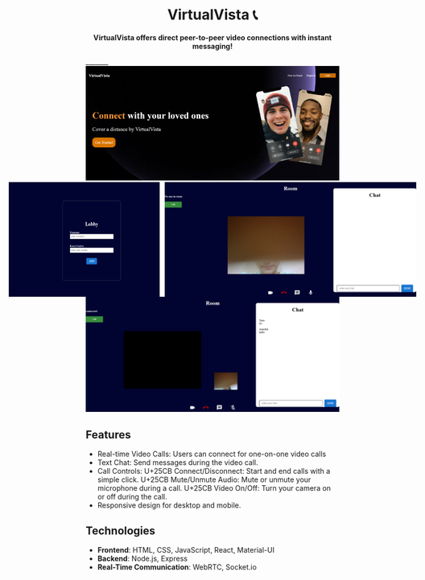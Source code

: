 <h1 align="center">VirtualVista 📞</h1>

<p align="center">
  <strong>VirtualVista offers direct peer-to-peer video connections with instant messaging!</strong>
</p>
_______
<img src="assets/LandingPage.png" />
<div style="display: flex; justify-content: center; gap: 10px;">
  <img src="assets/Lobby.png"  width="300" />
  <img src="assets/Room.png"   width="500"/>
</div>
<img src="assets/CallAccept.png"  />

## Features
- Real-time Video Calls: Users can connect for one-on-one video calls
- Text Chat: Send messages during the video call.
- Call Controls:
   U+25CB Connect/Disconnect: Start and end calls with a simple click.
   U+25CB Mute/Unmute Audio: Mute or unmute your microphone during a call.
   U+25CB Video On/Off: Turn your camera on or off during the call.
- Responsive design for desktop and mobile.


## Technologies
- **Frontend**: HTML, CSS, JavaScript, React, Material-UI
- **Backend**: Node.js, Express
- **Real-Time Communication**: WebRTC, Socket.io

  

